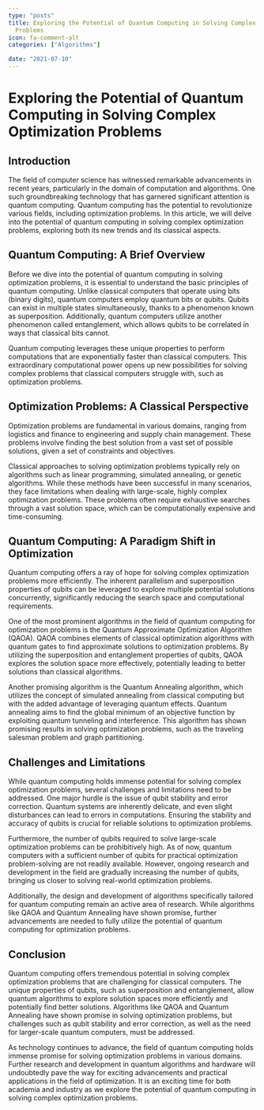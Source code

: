 ```yaml
---
type: "posts"
title: Exploring the Potential of Quantum Computing in Solving Complex Optimization
  Problems
icon: fa-comment-alt
categories: ["Algorithms"]

date: "2021-07-10"
---
```




# Exploring the Potential of Quantum Computing in Solving Complex Optimization Problems

## Introduction

The field of computer science has witnessed remarkable advancements in recent years, particularly in the domain of computation and algorithms. One such groundbreaking technology that has garnered significant attention is quantum computing. Quantum computing has the potential to revolutionize various fields, including optimization problems. In this article, we will delve into the potential of quantum computing in solving complex optimization problems, exploring both its new trends and its classical aspects.

## Quantum Computing: A Brief Overview

Before we dive into the potential of quantum computing in solving optimization problems, it is essential to understand the basic principles of quantum computing. Unlike classical computers that operate using bits (binary digits), quantum computers employ quantum bits or qubits. Qubits can exist in multiple states simultaneously, thanks to a phenomenon known as superposition. Additionally, quantum computers utilize another phenomenon called entanglement, which allows qubits to be correlated in ways that classical bits cannot.

Quantum computing leverages these unique properties to perform computations that are exponentially faster than classical computers. This extraordinary computational power opens up new possibilities for solving complex problems that classical computers struggle with, such as optimization problems.

## Optimization Problems: A Classical Perspective

Optimization problems are fundamental in various domains, ranging from logistics and finance to engineering and supply chain management. These problems involve finding the best solution from a vast set of possible solutions, given a set of constraints and objectives.

Classical approaches to solving optimization problems typically rely on algorithms such as linear programming, simulated annealing, or genetic algorithms. While these methods have been successful in many scenarios, they face limitations when dealing with large-scale, highly complex optimization problems. These problems often require exhaustive searches through a vast solution space, which can be computationally expensive and time-consuming.

## Quantum Computing: A Paradigm Shift in Optimization

Quantum computing offers a ray of hope for solving complex optimization problems more efficiently. The inherent parallelism and superposition properties of qubits can be leveraged to explore multiple potential solutions concurrently, significantly reducing the search space and computational requirements.

One of the most prominent algorithms in the field of quantum computing for optimization problems is the Quantum Approximate Optimization Algorithm (QAOA). QAOA combines elements of classical optimization algorithms with quantum gates to find approximate solutions to optimization problems. By utilizing the superposition and entanglement properties of qubits, QAOA explores the solution space more effectively, potentially leading to better solutions than classical algorithms.

Another promising algorithm is the Quantum Annealing algorithm, which utilizes the concept of simulated annealing from classical computing but with the added advantage of leveraging quantum effects. Quantum annealing aims to find the global minimum of an objective function by exploiting quantum tunneling and interference. This algorithm has shown promising results in solving optimization problems, such as the traveling salesman problem and graph partitioning.

## Challenges and Limitations

While quantum computing holds immense potential for solving complex optimization problems, several challenges and limitations need to be addressed. One major hurdle is the issue of qubit stability and error correction. Quantum systems are inherently delicate, and even slight disturbances can lead to errors in computations. Ensuring the stability and accuracy of qubits is crucial for reliable solutions to optimization problems.

Furthermore, the number of qubits required to solve large-scale optimization problems can be prohibitively high. As of now, quantum computers with a sufficient number of qubits for practical optimization problem-solving are not readily available. However, ongoing research and development in the field are gradually increasing the number of qubits, bringing us closer to solving real-world optimization problems.

Additionally, the design and development of algorithms specifically tailored for quantum computing remain an active area of research. While algorithms like QAOA and Quantum Annealing have shown promise, further advancements are needed to fully utilize the potential of quantum computing for optimization problems.

## Conclusion

Quantum computing offers tremendous potential in solving complex optimization problems that are challenging for classical computers. The unique properties of qubits, such as superposition and entanglement, allow quantum algorithms to explore solution spaces more efficiently and potentially find better solutions. Algorithms like QAOA and Quantum Annealing have shown promise in solving optimization problems, but challenges such as qubit stability and error correction, as well as the need for larger-scale quantum computers, must be addressed.

As technology continues to advance, the field of quantum computing holds immense promise for solving optimization problems in various domains. Further research and development in quantum algorithms and hardware will undoubtedly pave the way for exciting advancements and practical applications in the field of optimization. It is an exciting time for both academia and industry as we explore the potential of quantum computing in solving complex optimization problems.
